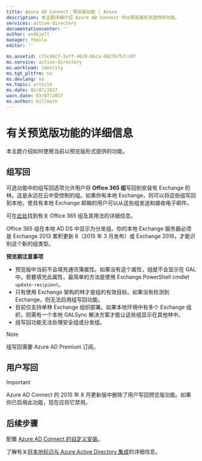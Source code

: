 ```yaml
---
title: Azure AD Connect：预览版功能 | Azure
description: 本主题详细介绍 Azure AD Connect 中以预览版形式提供的功能。
services: active-directory
documentationcenter: ''
author: andkjell
manager: femila
editor: ''

ms.assetid: c75cd8cf-3eff-4619-bbca-66276757cc07
ms.service: active-directory
ms.workload: identity
ms.tgt_pltfrm: na
ms.devlang: na
ms.topic: article
ms.date: 02/07/2017
wacn.date: 03/07/2017
ms.author: billmath
---
```


# 有关预览版功能的详细信息
本主题介绍如何使用当前以预览版形式提供的功能。

## 组写回 <a name="group-writeback"></a>
可选功能中的组写回选项允许用户将 **Office 365 组**写回到安装有 Exchange 的林。这是永远在云中受控制的组。如果你有本地 Exchange，则可以将这些组写回到本地，使具有本地 Exchange 邮箱的用户可以从这些组发送和接收电子邮件。

可在[此处](http://aka.ms/O365g)找到有关 Office 365 组及其用法的详细信息。

Office 365 组在本地 AD DS 中显示为分发组。你的本地 Exchange 服务器必须是 Exchange 2013 累积更新 8（2015 年 3 月发布）或 Exchange 2016，才能识别这个新的组类型。

**预览期注意事项**

- 预览版中当前不会填充通讯簿属性。如果没有这个属性，组就不会显示在 GAL 中。若要填充此属性，最简单的方法是使用 Exchange PowerShell cmdlet `update-recipient`。
- 只有使用 Exchange 架构的林才是组的有效目标。如果没有检测到 Exchange，则无法启用组写回功能。
- 目前仅支持单林 Exchange 组织部署。如果本地环境中有多个 Exchange 组织，则需有一个本地 GALSync 解决方案才能让这些组显示在其他林中。
- 组写回功能无法处理安全组或分发组。

> [!NOTE]
组写回需要 Azure AD Premium 订阅。
> 
>

## 用户写回 <a name="user-writeback"></a>
> [!IMPORTANT]
Azure AD Connect 的 2015 年 8 月更新版中删除了用户写回预览版功能。如果你已启用此功能，现在应将它禁用。
>
>

## 后续步骤
配置 [Azure AD Connect 的自定义安装](./active-directory-aadconnect-get-started-custom.md)。

了解有关[将本地标识与 Azure Active Directory 集成](./active-directory-aadconnect.md)的详细信息。

<!---HONumber=Mooncake_0227_2017-->
<!---Update_Description: wording update -->